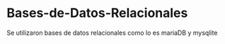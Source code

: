 # Bases-de-Datos-Relacionales
Se utilizaron bases de datos relacionales como lo es mariaDB y mysqlite
